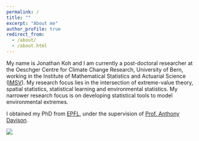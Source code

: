 ```yaml
---
permalink: /
title: ""
excerpt: "About me"
author_profile: true
redirect_from: 
  - /about/
  - /about.html
---
```



My name is Jonathan Koh and I am currently a post-doctoral researcher at the Oeschger Centre for Climate Change Research, University of Bern, working in the Institute of Mathematical Statistics and Actuarial Science ([IMSV](https://www.imsv.unibe.ch/about_us/staff/dr_koh_jonathan_boon_han/index_eng.html)). My research focus lies in the intersection of extreme-value theory, spatial statistics, statistical learning and environmental statistics. My narrower research focus is on developing statistical tools to model environmental extremes.

I obtained my PhD from [EPFL](https://www.epfl.ch/labs/stat/), under the supervision of [Prof. Anthony Davison](https://people.epfl.ch/anthony.davison?lang=en).

![](http://steidani.github.io/images/animation_blocking.gif)

